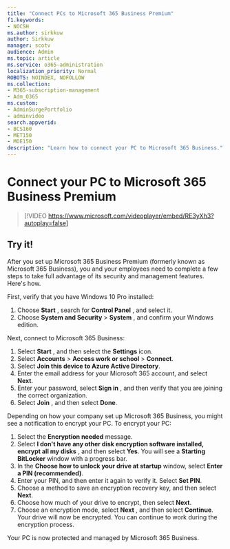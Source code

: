 ```yaml
---
title: "Connect PCs to Microsoft 365 Business Premium"
f1.keywords:
- NOCSH
ms.author: sirkkuw
author: Sirkkuw
manager: scotv
audience: Admin
ms.topic: article
ms.service: o365-administration
localization_priority: Normal
ROBOTS: NOINDEX, NOFOLLOW
ms.collection: 
- M365-subscription-management 
- Adm_O365
ms.custom: 
- AdminSurgePortfolio
- adminvideo
search.appverid:
- BCS160
- MET150
- MOE150
description: "Learn how to connect your PC to Microsoft 365 Business."
---
```

# Connect your PC to Microsoft 365 Business Premium

> [!VIDEO https://www.microsoft.com/videoplayer/embed/RE3yXh3?autoplay=false]

## Try it!
After you set up Microsoft 365 Business Premium (formerly known as Microsoft 365 Business), you and your employees need to complete a few steps to take full advantage of its security and management features. Here&#39;s how.

First, verify that you have Windows 10 Pro installed:

1. Choose  **Start** , search for  **Control Panel** , and select it.
2. Choose  **System and Security**  >  **System** , and confirm your Windows edition.

Next, connect to Microsoft 365 Business:

1. Select  **Start** , and then select the  **Settings** icon.
2. Select  **Accounts** >  **Access work or school**  >  **Connect**.
3. Select  **Join this device to Azure Active Directory**.
4. Enter the email address for your Microsoft 365 account, and select  **Next**.
5. Enter your password, select  **Sign in** , and then verify that you are joining the correct organization.
6. Select  **Join** , and then select  **Done**.

Depending on how your company set up Microsoft 365 Business, you might see a notification to encrypt your PC. To encrypt your PC:

1. Select the  **Encryption needed**  message.
2. Select  **I don&#39;t have any other disk encryption software installed, encrypt all my disks** , and then select  **Yes**. You will see a  **Starting BitLocker**  window with a progress bar.
3. In the  **Choose how to unlock your drive at startup**  window, select **Enter a PIN (recommended)**.
4. Enter your PIN, and then enter it again to verify it. Select  **Set PIN**.
5. Choose a method to save an encryption recovery key, and then select  **Next**.
6. Choose how much of your drive to encrypt, then select  **Next**.
7. Choose an encryption mode, select  **Next** , and then select  **Continue**. Your drive will now be encrypted. You can continue to work during the encryption process.

Your PC is now protected and managed by Microsoft 365 Business.
